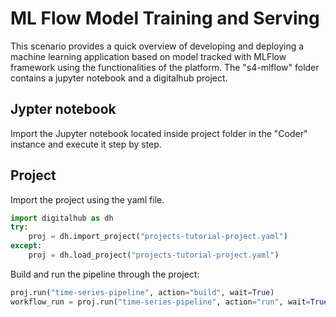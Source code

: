 # ML Flow Model Training and Serving

This scenario provides a quick overview of developing and deploying a machine learning application based on model tracked with MLFlow framework using the functionalities of the platform. The "s4-mlflow" folder contains a jupyter notebook and a digitalhub project.

## Jypter notebook

Import the Jupyter notebook located inside project folder in the "Coder" instance and execute it step by step.

## Project

Import the project using the yaml file.

```python
import digitalhub as dh
try:
    proj = dh.import_project("projects-tutorial-project.yaml")
except:
    proj = dh.load_project("projects-tutorial-project.yaml")
```

Build and run the pipeline through the project:

```python
proj.run("time-series-pipeline", action="build", wait=True)
workflow_run = proj.run("time-series-pipeline", action="run", wait=True)
```
